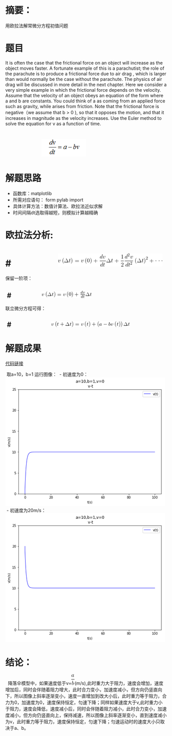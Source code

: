 # 摘要：
 用欧拉法解常微分方程初值问题

# 题目
It is often the case that the frictional force on an object will increase as the object moves faster. A fortunate example of this is a parachutist; the role of the parachute is to produce a frictional force due to air drag , which is larger than would normally be the case without the parachute. The physics of air drag will be discussed in more detail in the next chapter. Here we consider a very simple example in which the frictional force depends on the velocity. Assume that the velocity of an object obeys an equation of the form where a and b are constants. You could think of a as coming from an applied force such as gravity, while arises from friction. Note that the frictional force is negative（we assume that b > 0 ), so that it opposes the motion, and that it increases in magnitude as the velocity increases. Use the Euler method to solve the equation for v as a function of time.

#                                                   ![](https://github.com/cocolive/compuational_physics_N2015301510001/blob/master/%E4%BD%9C%E4%B8%9A3.1.png)
                     

 # 解题思路
 - 函数库：matplotlib
 - 所需对应语句： form pylab import
 - 具体计算方法：数值计算法、欧拉法近似求解
 - 时间间隔dt选取得越短，则模拟计算越精确
 
 # 欧拉法分析:
# #                      ![](https://github.com/cocolive/compuational_physics_N2015301510001/blob/master/3.2.gif)
 保留一阶项：               
 ##  #                             ![](https://github.com/cocolive/compuational_physics_N2015301510001/blob/master/3.3.gif)
 联立微分方程可得：   
 ##  #                         ![](https://github.com/cocolive/compuational_physics_N2015301510001/blob/master/3.4.gif)
 
 # 解题成果
 [代码链接](https://github.com/cocolive/computational_physics_N2015301510001/blob/master/Code_03) 
  
  取a=10，b=1
  运行图像：
  - 初速度为0：
    ![](https://github.com/cocolive/compuational_physics_N2015301510001/blob/master/yOo%2B1R44r%2BbAAAAAElFTkSuQmCC.png)  
  - 初速度为20m/s：
    ![](https://github.com/cocolive/compuational_physics_N2015301510001/blob/master/DwG2EK%2BfWj6hAAAAAElFTkSuQmCC.png)
    
 # 结论：
   降落伞模型中，如果速度低于v=![](https://github.com/cocolive/compuational_physics_N2015301510001/blob/master/3.5.gif)(m/s),此时重力大于阻力，速度会增加，速度增加后，同时会伴随着阻力增大，此时合力变小，加速度减小，但方向仍竖直向下，所以图像上斜率逐渐变小，速度一直增加到改大小后，此时重力等于阻力，合力为0，加速度为0，速度保持恒定，匀速下降；同样如果速度大于v,此时重力小于阻力，速度会降低，速度减小后，同时会伴随着阻力减小，此时合力变小，加速度减小，但方向仍竖直向上，保持减速，所以图像上斜率逐渐变小，直到速度减小为v，此时重力等于阻力，速度保持恒定，匀速下降；匀速运动时的速度大小只取决于a、b。
 
